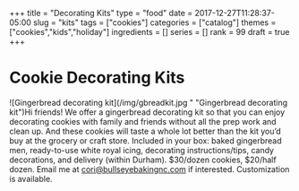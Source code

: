 +++
title = "Decorating Kits"
type = "food"
date = 2017-12-27T11:28:37-05:00
slug = "kits"
tags = ["cookies"]
categories = ["catalog"]
themes = ["cookies","kids","holiday"]
ingredients = []
series = []
rank = 99
draft = true
+++

Cookie Decorating Kits
======================
![Gingerbread decorating kit](/img/gbreadkit.jpg " "Gingerbread decorating kit")Hi friends! We offer a gingerbread decorating kit so that you can enjoy decorating cookies with family and friends without all the prep work and clean up. And these cookies will taste a whole lot better than the kit you’d buy at the grocery or craft store. Included in your box: baked gingerbread men, ready-to-use white royal icing, decorating instructions/tips, candy decorations, and delivery (within Durham). $30/dozen cookies, $20/half dozen. Email me at cori@bullseyebakingnc.com if interested. Customization is available.



